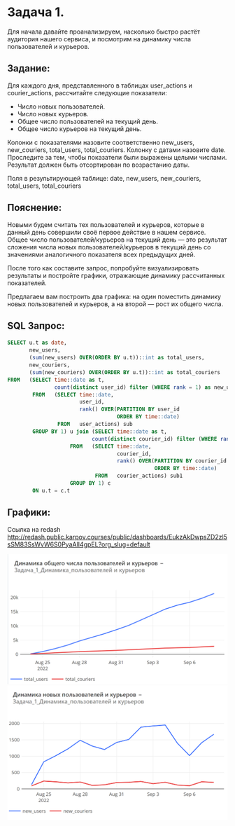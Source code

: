# **Задача 1.**
Для начала давайте проанализируем, насколько быстро растёт аудитория нашего сервиса, и посмотрим на динамику числа пользователей и курьеров. 

## **Задание:**

Для каждого дня, представленного в таблицах user_actions и courier_actions, рассчитайте следующие показатели:

* Число новых пользователей.
* Число новых курьеров.
* Общее число пользователей на текущий день.
* Общее число курьеров на текущий день.

Колонки с показателями назовите соответственно new_users, new_couriers, total_users, total_couriers. Колонку с датами назовите date. Проследите за тем, чтобы показатели были выражены целыми числами. Результат должен быть отсортирован по возрастанию даты.

Поля в результирующей таблице: date, new_users, new_couriers, total_users, total_couriers

## **Пояснение:**

Новыми будем считать тех пользователей и курьеров, которые в данный день совершили своё первое действие в нашем сервисе. Общее число пользователей/курьеров на текущий день — это результат сложения числа новых пользователей/курьеров в текущий день со значениями аналогичного показателя всех предыдущих дней.

После того как составите запрос, попробуйте визуализировать результаты и постройте графики, отражающие динамику рассчитанных показателей.

Предлагаем вам построить два графика: на один поместить динамику новых пользователей и курьеров, а на второй — рост их общего числа.

## **SQL Запрос:**
~~~~sql
SELECT u.t as date,
       new_users,
       (sum(new_users) OVER(ORDER BY u.t))::int as total_users,
       new_couriers,
       (sum(new_couriers) OVER(ORDER BY u.t))::int as total_couriers
FROM   (SELECT time::date as t,
               count(distinct user_id) filter (WHERE rank = 1) as new_users
        FROM   (SELECT time::date,
                       user_id,
                       rank() OVER(PARTITION BY user_id
                                   ORDER BY time::date)
                FROM   user_actions) sub
        GROUP BY 1) u join (SELECT time::date as t,
                           count(distinct courier_id) filter (WHERE rank = 1) as new_couriers
                    FROM   (SELECT time::date,
                                   courier_id,
                                   rank() OVER(PARTITION BY courier_id
                                               ORDER BY time::date)
                            FROM   courier_actions) sub1
                    GROUP BY 1) c
        ON u.t = c.t
~~~~

## **Графики:**
Ссылка на redash http://redash.public.karpov.courses/public/dashboards/EukzAkDwpsZD2zl5sSM83SsWvW6S0PyaAlI4gpEL?org_slug=default

![task_1](task_1_1.png)
![task_1](task_1_2.png)